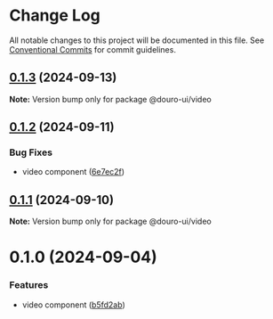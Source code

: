 # Change Log

All notable changes to this project will be documented in this file.
See [Conventional Commits](https://conventionalcommits.org) for commit guidelines.

## [0.1.3](https://github.com/Douro-ui/design-system/compare/@douro-ui/video@0.1.2...@douro-ui/video@0.1.3) (2024-09-13)

**Note:** Version bump only for package @douro-ui/video

## [0.1.2](https://github.com/Douro-ui/design-system/compare/@douro-ui/video@0.1.1...@douro-ui/video@0.1.2) (2024-09-11)

### Bug Fixes

- video component ([6e7ec2f](https://github.com/Douro-ui/design-system/commit/6e7ec2f145ac2a46857f0be8a4a3a6c2a7fb0b75))

## [0.1.1](https://github.com/Douro-ui/design-system/compare/@douro-ui/video@0.1.0...@douro-ui/video@0.1.1) (2024-09-10)

**Note:** Version bump only for package @douro-ui/video

# 0.1.0 (2024-09-04)

### Features

- video component ([b5fd2ab](https://github.com/Douro-ui/design-system/commit/b5fd2ab43cb1ab652f8e4dfc69711ce694fa9229))
